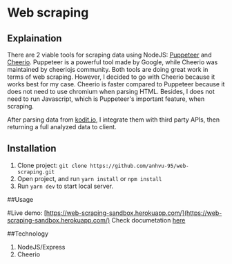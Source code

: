 # Web scraping

## Explaination

There are 2 viable tools for scraping data using NodeJS: [Puppeteer](https://github.com/puppeteer/puppeteer) and [Cheerio](https://github.com/cheeriojs/cheerio). Puppeteer is a powerful tool made by Google, while Cheerio was maintained by cheeriojs community. Both tools are doing great work in terms of web scraping. However, I decided to go with Cheerio because it works best for my case. Cheerio is faster compared to Puppeteer because it does not need to use chromium when parsing HTML. Besides, I does not need to run Javascript, which is Puppeteer's important feature, when scraping.

After parsing data from [kodit.io](https://kodit.io/en/apartments-for-sale/), I integrate them with third party APIs, then returning a full analyzed data to client.

## Installation
1. Clone project: ``git clone https://github.com/anhvu-95/web-scraping.git``
2. Open project, and run ``yarn install`` or ``npm install``
3. Run ``yarn dev`` to start local server.

##Usage

#Live demo: [https://web-scraping-sandbox.herokuapp.com/](https://web-scraping-sandbox.herokuapp.com/)
Check documetation [here](https://web-scraping-sandbox.herokuapp.com/api-docs/)

##Technology

1. NodeJS/Express
2. Cheerio

